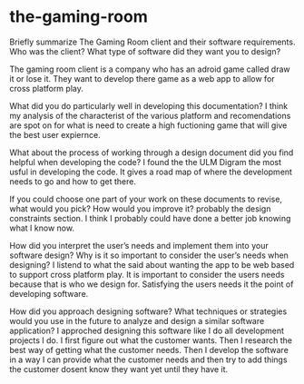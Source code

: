 # the-gaming-room

Briefly summarize The Gaming Room client and their software requirements. Who was the client? What type of software did they want you to design?

The gaming room client is a company who has an adroid game called draw it or lose it. They want to develop there game as a web app to allow for cross platform play. 

What did you do particularly well in developing this documentation?
I think my analysis of the characterist of the various platform and recomendations are spot on for what is need to create a high fuctioning game that will give the best user expiernce.

What about the process of working through a design document did you find helpful when developing the code?
I found the the ULM Digram the most usful in developing the code. It gives a road map of where the development needs to go and how to get there.

If you could choose one part of your work on these documents to revise, what would you pick? How would you improve it?
probably the design constraints section. I think I probably could have done a better job knowing what I know now.

How did you interpret the user’s needs and implement them into your software design? Why is it so important to consider the user’s needs when designing?
I listend to what the said about wanting the app to be web based to support cross platform play. It is important to consider the users needs because that is who we design for. Satisfying the users needs it the point of developing software. 

How did you approach designing software? What techniques or strategies would you use in the future to analyze and design a similar software application?
I approched designing this software like I do all development projects I do. I first figure out what the customer wants. Then I research the best way of getting what the customer needs. Then I develop the software in a way I can provide what the customer needs and then try to add things the customer dosent know they want yet until they have it.
